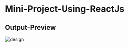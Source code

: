 # Mini-Project-Using-ReactJs

## Output-Preview
![design](https://github.com/rishiirajanand/Mini-Project-Using-ReactJs/assets/96072806/ddc04ab1-822a-41ac-bb67-6d1bb3c6f1f1)
